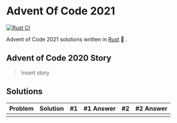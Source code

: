 # Advent Of Code 2021

[![Rust CI](https://github.com/barsa2000/AOC2021/actions/workflows/ci.yml/badge.svg)](https://github.com/barsa2000/AOC2021/actions/workflows/ci.yml)

Advent of Code 2021 solutions written in [Rust](https://www.rust-lang.org/) :crab: .

## Advent of Code 2020 Story

> Insert story

## Solutions

| Problem                                                                 | Solution                 | #1  |          #1 Answer | #2  |           #2 Answer |
| :---------------------------------------------------------------------- | :----------------------- | :-: | -----------------: | :-: | ------------------: |
|                                                                         |                          |     |                    |     |                     |

